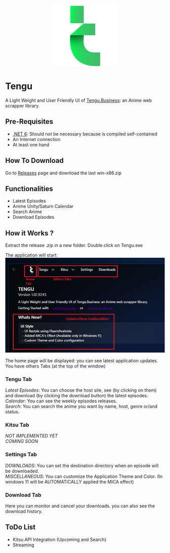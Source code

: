 <p align="center">
 <img src="/Tengu/Assets/tengu.png" width="200" height="200" />
</p>

# Tengu
A Light Weight and User Friendly UI of [Tengu.Business](https://github.com/giuseppeSalerno10/Tengu.Business): an Anime web scrapper library.

## Pre-Requisites
 - [.NET 6](https://dotnet.microsoft.com/en-us/download/dotnet/6.0): Should not be necessary because is compiled self-contained
 - An Internet connection
 - At least one hand

## How To Download
Go to [Releases](ttps://github.com/Dugongoo/Tengu/releases) page and download the last win-x86.zip

## Functionalities
 - Latest Episodes
 - Anime Unity/Saturn Calendar
 - Search Anime
 - Download Episodes

## How it Works ?

Extract the release .zip in a new folder.
Double click on Tengu.exe

The application will start:<br/>
![](/Tengu.Assets/HowTo1.png)

The home page will be displayed: you can see latest application updates.<br/>
You have others Tabs (at the top of the window)

### Tengu Tab
*Latest Episodes*: You can choose the host site, see (by clicking on them) and download (by clicking the download button) the latest episodes.<br/>
*Calendar*: You can see the weekly episodes releases.<br/>
*Search*: You can search the anime you want by name, host, genre or/and status. 

### Kitsu Tab
*NOT IMPLEMENTED YET*<br/>
*COMING SOON*

### Settings Tab
*DOWNLOADS*: You can set the destination directory when an episode will be downloaded.<br/>
*MISCELLANEOUS*: You can customize the Application Theme and Color. (In windows 11 will be AUTOMATICALLY applied the MICA effect)

### Download Tab
Here you can monitor and cancel your downloads.
you can also see the download history.

## ToDo List
 - Kitsu API Integration (Upcoming and Search)
 - Streaming
